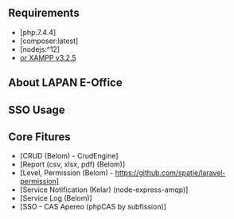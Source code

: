 ## Requirements
- [php:7.4.4]
- [composer:latest]
- [nodejs:^12]
- [or XAMPP v3.2.5](https://sourceforge.net/projects/xampp/files/XAMPP%20Windows/7.4.4/)

## About LAPAN E-Office


## SSO Usage


## Core Fitures 
- [CRUD (Belom) - CrudEngine]
- [Report (csv, xlsx, pdf) (Belom)]
- [Level, Permission (Belom) - https://github.com/spatie/laravel-permission]
- [Service Notification (Kelar) (node-express-amqp)]
- [Service Log (Belom)]
- [SSO - CAS Apereo (phpCAS by subfission)]
